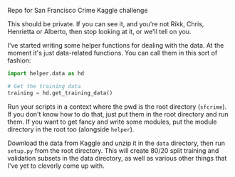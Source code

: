 Repo for San Francisco Crime Kaggle challenge

This should be private. If you can see it, and you're not Rikk, Chris, Henrietta or Alberto, then stop looking at it, or we'll tell on you.

I've started writing some helper functions for dealing with the data. At the moment
it's just data-related functions. You can call them in this sort of fashion:

```python
import helper.data as hd

# Get the training data
training = hd.get_training_data()
```

Run your scripts in a context where the pwd is the root directory (`sfcrime`). If you don't know how to do that, just put them in the root directory and run them. If you want to get fancy and write some modules, put the module directory in the root too (alongside `helper`).

Download the data from Kaggle and unzip it in the `data` directory, then run `setup.py` from the root directory.
This will create 80/20 split training and validation subsets in the data directory, as well as various other things that I've yet to cleverly come up with.
